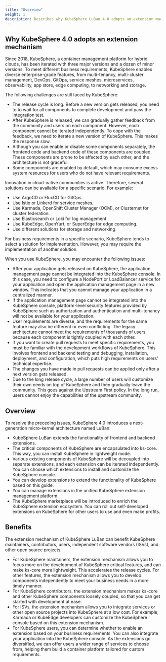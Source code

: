 ```yaml
---
title: "Overview"
weight: 1
description: Describes why KubeSphere LuBan 4.0 adopts an extension machanism and how developers can benefit from it.
---
```


## Why KubeSphere 4.0 adopts an extension mechanism

Since 2018, KubeSphere, a container management platform for hybrid clouds, has been iterated with three major versions and a dozen of minor versions. To meet different business requirements, KubeSphere enables diverse enterprise-grade features, from multi-tenancy, multi-cluster management, DevOps, GitOps, service meshes, microservices, observability, app store, edge computing, to networking and storage.

The following challenges are still faced by KubeSphere:

- The release cycle is long. Before a new version gets released, you need to to wait for all components to complete development and pass the integration test.
- After KubeSphere is released, we can gradually gather feedback from the community and users on each component. However, each component cannot be iterated independently. To cope with the feedback, we need to iterate a new version of KubeSphere. This makes the response slow.
- Although you can enable or disable some components separately, the frontend code and backend code of these components are coupled. These components are prone to be affected by each other, and the architecture is not graceful.
- Some components are enabled by default, which may consume excess system resources for users who do not have relevant requirements.

Innovation in cloud-native communities is active. Therefore, several solutions can be available for a specific scenario. For example:

- Use ArgoCD or FluxCD for GitOps.
- Use Istio or Linkerd for service meshes.
- Use Karmada, OpenShift Cluster Manager (OCM), or Clusternet for cluster federation.
- Use Elasticsearch or Loki for log management.
- Use KubeEdge, OpenYurt, or SuperEdge for edge computing.
- Use different solutions for storage and networking.

For business requirements in a specific scenario, KubeSphere tends to select a solution for implementation. However, you may require the implementation of another solution.

When you use KubeSphere, you may encounter the following issues:

- After your application gets released on KubeSphere, the application management page cannot be integrated into the KubeSphere console. In this case, you need to configure a NodePort or LoadBalancer service for your application and open the application management page in a new window. This indicates that you cannot manage your application in a centralized manner.
- If the application management page cannot be integrated into the KubeSphere console, platform-level security features provided by KubeSphere such as authorization and authentication and multi-tenancy will not be available for your application.
- User requirements are diverse, and the requirements for the same feature may also be different or even conflicting. The legacy architecture cannot meet the requirements of thousands of users because each component is tightly coupled with each other.
- If you want to create pull requests to meet specific requirements, you must be familiar with the development workflows of KubeSphere. This involves frontend and backend testing and debugging, installation, deployment, and configuration, which puts high requirements on users' technical expertise.
- The changes you have made in pull requests can be applied only after a next version gets released.
- Due to the long release cycle, a large number of users will customize their own needs on top of KubeSphere and then gradually leave the community. This goes against the Upstream First policy. In the long run, users cannot enjoy the capabilities of the upstream community.

## Overview

To resolve the preceding issues, KubeSphere 4.0 introduces a next-generation micro-kernel architecture named LuBan:

- KubeSphere LuBan extends the functionality of frontend and backend extensions.
- The critical components of KubeSphere are encapsulated into ks-core. This way, you can install KubeSphere in lightweight mode.
- Various existing components of KubeSphere will be decoupled into separate extensions, and each extension can be iterated independently. You can choose which extensions to install and customize the KubeSphere console.
- You can develop extensions to extend the functionality of KubeSphere based on this guide.
- You can manage extensions in the unified KubeSphere extension management platform.
- The KubeSphere marketplace will be introduced to enrich the KubeSphere extension ecosystem. You can roll out self-developed extensions on KubeSphere for other users to use and even make profits.

## Benefits

The extension mechanism of KubeSphere LuBan  can benefit KubeSphere maintainers, contributors, users, independent software vendors (ISVs), and other open source projects.

- For KubeSphere maintainers, the extension mechanism allows you to focus more on the development of KubeSphere critical features, and can make ks-core more lightweight. This accelerates the release cycles. For other features, the extension mechanism allows you to develop components independently to meet your business needs in a more timely manner.
- For KubeSphere contributors, the extension mechanism makes ks-core and other KubeSphere components loosely coupled, so that you can get started with development at ease.
- For ISVs, the extension mechanism allows you to integrate services or other open source projects into KubeSphere at a low cost. For example, Karmada or KubeEdge developers can customize the KubeSphere console based on this extension mechanism.
- For KubeSphere users, you can determine whether to enable an extension based on your business requirements. You can also integrate your application into the KubeSphere console. As the extensions go diversified, we can offer users a wider range of services to choose from, helping them build a container platform tailored for custom requirements.